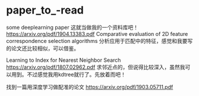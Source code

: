 # paper_to_-read
some deeplearning paper
这就当做我的一个资料库吧！
https://arxiv.org/pdf/1904.13383.pdf
Comparative evaluation of 2D feature correspondence selection algorithms
分析应用于匹配中的特征，感觉和我要写的论文还比较相似，可以借鉴。

Learning to Index for Nearest Neighbor Search https://arxiv.org/pdf/1807.02962.pdf
求邻近点的，但说得比较深入，虽然我可以用到。不过感觉我用kdtree就行了。先放着而吧！

找到一篇用深度学习做配准的论文
https://arxiv.org/pdf/1903.05711.pdf